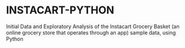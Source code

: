 # INSTACART-PYTHON
Initial Data and Exploratory Analysis of  the Instacart Grocery Basket (an online grocery store that operates through an app) sample data, using Python
